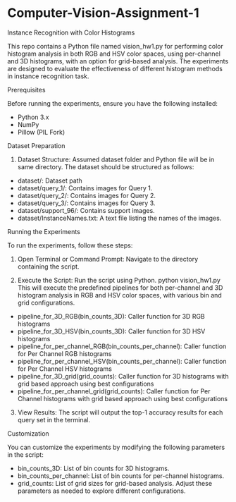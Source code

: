 # Computer-Vision-Assignment-1
Instance Recognition with Color Histograms

This repo contains a Python file named vision_hw1.py for performing color histogram analysis in both RGB and HSV color spaces, using per-channel and 3D histograms, with an option for grid-based analysis. The experiments are designed to evaluate the effectiveness of different histogram methods in instance recognition task.

Prerequisites

Before running the experiments, ensure you have the following installed:
* Python 3.x
* NumPy
* Pillow (PIL Fork)

Dataset Preparation

1. Dataset Structure: Assumed dataset folder and Python file will be in same directory. The dataset should be structured as follows:
* dataset/: Dataset path 
* dataset/query_1/: Contains images for Query 1.
* dataset/query_2/: Contains images for Query 2.
* dataset/query_3/: Contains images for Query 3.
* dataset/support_96/: Contains support images.
* dataset/InstanceNames.txt: A text file listing the names of the images.


Running the Experiments

To run the experiments, follow these steps:

1. Open Terminal or Command Prompt: Navigate to the directory containing the script.

2. Execute the Script: Run the script using Python.
      python vision_hw1.py 
This will execute the predefined pipelines for both per-channel and 3D histogram analysis in RGB and HSV color spaces, with various bin and grid configurations.
* pipeline_for_3D_RGB(bin_counts_3D): Caller function for 3D RGB histograms
* pipeline_for_3D_HSV(bin_counts_3D): Caller function for 3D HSV histograms
* pipeline_for_per_channel_RGB(bin_counts_per_channel): Caller function for Per Channel RGB histograms
* pipeline_for_per_channel_HSV(bin_counts_per_channel): Caller function for Per Channel HSV histograms
* pipeline_for_3D_grid(grid_counts): Caller function for 3D histograms with grid based approach using best configurations 
* pipeline_for_per_channel_grid(grid_counts): Caller function for Per Channel histograms with grid based approach using best configurations 

3. View Results: The script will output the top-1 accuracy results for each query set in the terminal. 

Customization

You can customize the experiments by modifying the following parameters in the script:
* bin_counts_3D: List of bin counts for 3D histograms.
* bin_counts_per_channel: List of bin counts for per-channel histograms.
* grid_counts: List of grid sizes for grid-based analysis.
Adjust these parameters as needed to explore different configurations.


